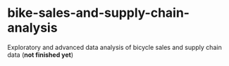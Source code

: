 # bike-sales-and-supply-chain-analysis
Exploratory and advanced data analysis of bicycle sales and supply chain data
(**not finished yet**)
